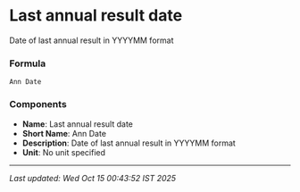 # Last annual result date
Date of last annual result in YYYYMM format

### Formula
```text
Ann Date
```


### Components
- **Name**: Last annual result date
- **Short Name**: Ann Date
- **Description**: Date of last annual result in YYYYMM format
- **Unit**: No unit specified

---
*Last updated: Wed Oct 15 00:43:52 IST 2025*
